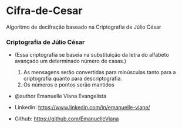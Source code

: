 # Cifra-de-Cesar
Algoritmo de decifração baseado na Criptografia de Júlio César


 ### Criptografia de Júlio César 
 *   (Essa criptografia se baseia na substituição da letra do alfabeto avançado um determinado número de casas.)
      1. As mensagens serão convertidas para minúsculas tanto para a criptografia quanto para descriptografia.
      2. Os números e pontos serão mantidos
      
      
 *  @author Emanuelle Viana Evangelista
 *  Linkedin: https://www.linkedin.com/in/emanuelle-viana/
 *  Github: https://github.com/EmanuelleViana
